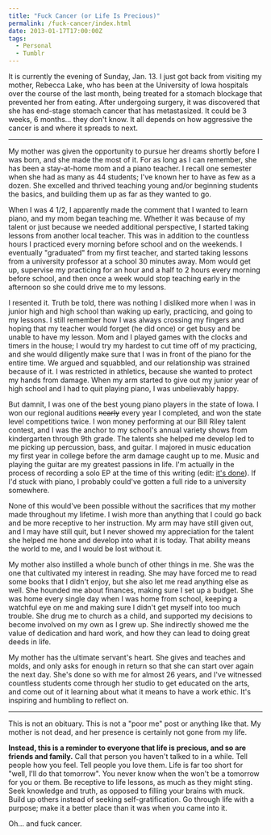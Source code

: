 ```yaml
---
title: "Fuck Cancer (or Life Is Precious)"
permalink: /fuck-cancer/index.html
date: 2013-01-17T17:00:00Z
tags: 
  - Personal
  - Tumblr
---
```


It is currently the evening of Sunday, Jan. 13. I just got back from visiting my mother, Rebecca Lake, who has been at the University of Iowa hospitals over the course of the last month, being treated for a stomach blockage that prevented her from eating. After undergoing surgery, it was discovered that she has end-stage stomach cancer that has metastasized. It could be 3 weeks, 6 months… they don't know. It all depends on how aggressive the cancer is and where it spreads to next.

---

My mother was given the opportunity to pursue her dreams shortly before I was born, and she made the most of it. For as long as I can remember, she has been a stay-at-home mom and a piano teacher. I recall one semester when she had as many as 44 students; I've known her to have as few as a dozen. She excelled and thrived teaching young and/or beginning students the basics, and building them up as far as they wanted to go.

When I was 4 1/2, I apparently made the comment that I wanted to learn piano, and my mom began teaching me. Whether it was because of my talent or just because we needed additional perspective, I started taking lessons from another local teacher. This was in addition to the countless hours I practiced every morning before school and on the weekends. I eventually "graduated" from my first teacher, and started taking lessons from a university professor at a school 30 minutes away. Mom would get up, supervise my practicing for an hour and a half to 2 hours every morning before school, and then once a week would stop teaching early in the afternoon so she could drive me to my lessons.

I resented it. Truth be told, there was nothing I disliked more when I was in junior high and high school than waking up early, practicing, and going to my lessons. I still remember how I was always crossing my fingers and hoping that my teacher would forget (he did once) or get busy and be unable to have my lesson. Mom and I played games with the clocks and timers in the house; I would try my hardest to cut time off of my practicing, and she would diligently make sure that I was in front of the piano for the entire time. We argued and squabbled, and our relationship was strained because of it. I was restricted in athletics, because she wanted to protect my hands from damage. When my arm started to give out my junior year of high school and I had to quit playing piano, I was unbelievably happy.

But damnit, I was one of the best young piano players in the state of Iowa. I won our regional auditions <del datetime="2013-08-27T19:48:30+00:00">nearly</del> every year I completed, and won the state level competitions twice. I won money performing at our Bill Riley talent contest, and I was the anchor to my school's annual variety shows from kindergarten through 9th grade. The talents she helped me develop led to me picking up percussion, bass, and guitar. I majored in music education my first year in college before the arm damage caught up to me. Music and playing the guitar are my greatest passions in life. I'm actually in the process of recording a solo EP at the time of this writing (edit: <a href="http://http://themusicplaysyou.com/" target="_blank">it's done</a>). If I'd stuck with piano, I probably could've gotten a full ride to a university somewhere.

None of this would've been possible without the sacrifices that my mother made throughout my lifetime. I wish more than anything that I could go back and be more receptive to her instruction. My arm may have still given out, and I may have still quit, but I never showed my appreciation for the talent she helped me hone and develop into what it is today. That ability means the world to me, and I would be lost without it.

My mother also instilled a whole bunch of other things in me. She was the one that cultivated my interest in reading. She may have forced me to read some books that I didn't enjoy, but she also let me read anything else as well. She hounded me about finances, making sure I set up a budget. She was home every single day when I was home from school, keeping a watchful eye on me and making sure I didn't get myself into too much trouble. She drug me to church as a child, and supported my decisions to become involved on my own as I grew up. She indirectly showed me the value of dedication and hard work, and how they can lead to doing great deeds in life.

My mother has the ultimate servant's heart. She gives and teaches and molds, and only asks for enough in return so that she can start over again the next day. She's done so with me for almost 26 years, and I've witnessed countless students come through her studio to get educated on the arts, and come out of it learning about what it means to have a work ethic. It's inspiring and humbling to reflect on.

---

This is not an obituary. This is not a "poor me" post or anything like that. My mother is not dead, and her presence is certainly not gone from my life.

**Instead, this is a reminder to everyone that life is precious, and so are friends and family.** Call that person you haven't talked to in a while. Tell people how you feel. Tell people you love them. Life is far too short for "well, I'll do that tomorrow". You never know when the won't be a tomorrow for you or them. Be receptive to life lessons, as much as they might sting. Seek knowledge and truth, as opposed to filling your brains with muck. Build up others instead of seeking self-gratification. Go through life with a purpose; make it a better place than it was when you came into it.

Oh… and fuck cancer.
